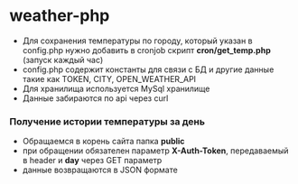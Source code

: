 # weather-php
- Для сохранения температуры по городу, который указан в config.php нужно добавить в cronjob скрипт **cron/get_temp.php** (запуск каждый час)
- config.php содержит константы для связи с БД и другие данные такие как TOKEN, CITY, OPEN_WEATHER_API
- Для хранилища используется MySql хранилище
- Данные забираются по api через curl
### Получение истории температуры за день
- Обращаемся в корень сайта папка **public**
- при обращении обязателен параметр **X-Auth-Token**, передаваемый в header и **day** через GET параметр
- данные возвращаются в JSON формате
